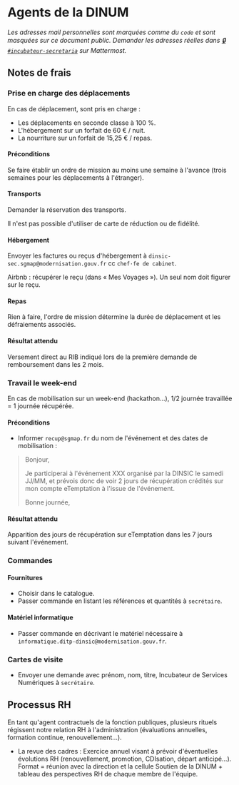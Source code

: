 # Agents de la DINUM

_Les adresses mail personnelles sont marquées comme du `code` et sont masquées sur ce document public. Demander les adresses réelles dans_ [_🔒`#incubateur-secretaria`_](https://startups-detat.slack.com/messages/incubateur-secretaria/) _sur Mattermost._

## Notes de frais

###  Prise en charge des déplacements

En cas de déplacement, sont pris en charge :

* Les déplacements en seconde classe à 100 %.
* L'hébergement sur un forfait de 60 € / nuit.
* La nourriture sur un forfait de 15,25 € / repas.

####  Préconditions

Se faire établir un ordre de mission au moins une semaine à l'avance \(trois semaines pour les déplacements à l'étranger\).

####  Transports

Demander la réservation des transports.

Il n'est pas possible d'utiliser de carte de réduction ou de fidélité.

####  Hébergement

Envoyer les factures ou reçus d'hébergement à `dinsic-sec.sgmap@modernisation.gouv.fr` cc `chef·fe de cabinet`.

Airbnb : récupérer le reçu \(dans « Mes Voyages »\). Un seul nom doit figurer sur le reçu.

####  Repas

Rien à faire, l'ordre de mission détermine la durée de déplacement et les défraiements associés.

####  Résultat attendu

Versement direct au RIB indiqué lors de la première demande de remboursement dans les 2 mois.

###  Travail le week-end

En cas de mobilisation sur un week-end \(hackathon…\), 1/2 journée travaillée = 1 journée récupérée.

####  Préconditions

* Informer `recup@sgmap.fr` du nom de l'événement et des dates de mobilisation :

> Bonjour,
>
> Je participerai à l'événement XXX organisé par la DINSIC le samedi JJ/MM, et prévois donc de voir 2 jours de récupération crédités sur mon compte eTemptation à l'issue de l'événement.
>
> Bonne journée,

####  Résultat attendu

Apparition des jours de récupération sur eTemptation dans les 7 jours suivant l'événement.

###  Commandes

####  Fournitures

* Choisir dans le catalogue.
* Passer commande en listant les références et quantités à `secrétaire`.

####  Matériel informatique

* Passer commande en décrivant le matériel nécessaire à `informatique.ditp-dinsic@modernisation.gouv.fr`.

###  Cartes de visite

* Envoyer une demande avec prénom, nom, titre, Incubateur de Services Numériques à `secrétaire`.

##  Processus RH

En tant qu'agent contractuels de la fonction publiques, plusieurs rituels régissent notre relation RH à l'administration \(évaluations annuelles, formation continue, renouvellement…\).

* La revue des cadres : Exercice annuel visant à prévoir d'éventuelles évolutions RH \(renouvellement, promotion, CDIsation, départ anticipé…\). Format = réunion avec la direction et la cellule Soutien de la DINUM + tableau des perspectives RH de chaque membre de l'équipe.


